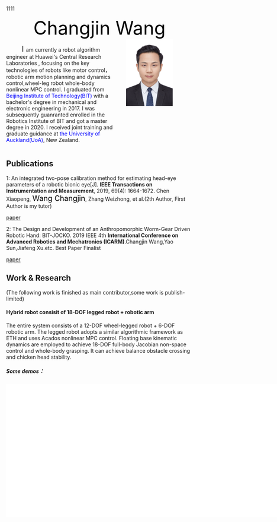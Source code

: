 

1111
<center>
    <span style="font-size: 50px; color: black;">Changjin Wang</span>
</center>

<div style="display: flex;">
    <div style="flex: 1;">
        <p style="text-indent: 2em; font-size: 100%;">
            &emsp;<span style="font-size: 150%;">I </span>  am currently a robot algorithm engineer at Huawei's Central Research Laboratories , focusing on the key technologies of robots like motor control，robotic arm motion planning and dynamics control,wheel-leg robot whole-body nonlinear MPC control. I graduated from <font color="blue">Beijing Institute of Technology(BIT)</font> with a bachelor's degree in mechanical and electronic engineering in 2017. I was subsequently guanranted enrolled in the Robotics Institute of BIT and got a master degree in 2020. I received joint training and graduate guidance at <font color="blue">the University of Auckland(UoA)</font>, New Zealand.
        </p>
    </div>
    <div style="width: 180px; margin-left: 4ch;">
        <img src="data\I.jpeg"  height=180 alt="Your Image" style="flex: 0;">
    </div>
</div>



## Publications

1:  An integrated two-pose calibration method for estimating head-eye parameters of a robotic bionic eye[J]. **IEEE Transactions on Instrumentation and Measurement**, 2019, 69(4): 1664-1672. Chen Xiaopeng, <span style="font-size: 20px; color: black;">Wang Changjin</span>, Zhang Weizhong, et al.(2th Author, First Author is my tutor)


[paper](https://ieeexplore.ieee.org/document/8716717) 

2: The Design and Development of an Anthropomorphic Worm-Gear Driven Robotic Hand: BIT-JOCKO.   2019 IEEE 4th **International Conference on Advanced Robotics and Mechatronics (ICARM)**.Changjin Wang,Yao Sun,Jiafeng Xu.etc.   Best Paper Finalist

[paper](https://ieeexplore.ieee.org/document/8834213)

## Work & Research
(The following work is finished as main contributor,some work is publish-limited)


#### Hybrid robot consisit of 18-DOF legged robot + robotic arm


 The entire system consists of a 12-DOF wheel-legged robot + 6-DOF robotic arm. The legged robot adopts a similar algorithmic framework as ETH and uses Acados nonlinear MPC control. Floating base kinematic dynamics are employed to achieve 18-DOF full-body Jacobian non-space control and whole-body grasping. It can achieve balance obstacle crossing and chicken head stability.


##### Some demos：
<div style="display: flex; justify-content: space-between;">
   <iframe src="data/demo.mp4" width="300" height="180" frameborder="0" allowfullscreen></iframe>
  <iframe src="data/allV2.mp4" width="300" height="180" frameborder="0" allowfullscreen></iframe>
  <iframe src="data/wbcGRASP1.mp4"  width="300" height="180" frameborder="0" allowfullscreen></iframe>
</div>



<div style="display: flex; justify-content: space-between;">
  <iframe src="data/chickenHead.mp4" width="300" height="180" frameborder="0" allowfullscreen></iframe>
  <iframe src="data/chickenHeadReal.mp4" width="300" height="180" frameborder="0" allowfullscreen></iframe>
  <iframe src="data/openDoor.mp4"  width="300" height="180" frameborder="0" allowfullscreen></iframe>
</div>

